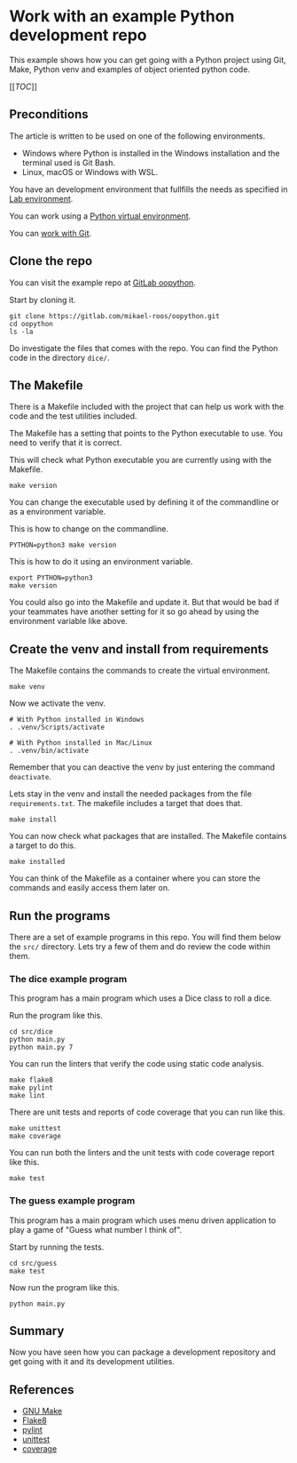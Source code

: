 Work with an example Python development repo
=========================

This example shows how you can get going with a Python project using Git, Make, Python venv and examples of object oriented python code.

[[_TOC_]]



Preconditions
-------------------------

The article is written to be used on one of the following environments.

* Windows where Python is installed in the Windows installation and the terminal used is Git Bash.
* Linux, macOS or Windows with WSL.

You have an development environment that fullfills the needs as specified in [Lab environment](lab-environment).

You can work using a [Python virtual environment](python-venv).

You can [work with Git](work-with-git).



Clone the repo
-------------------------

You can visit the example repo at [GitLab oopython](https://gitlab.com/mikael-roos/oopython).

Start by cloning it.

```
git clone https://gitlab.com/mikael-roos/oopython.git
cd oopython
ls -la
```

Do investigate the files that comes with the repo. You can find the Python code in the directory `dice/`.



The Makefile
-------------------------

There is a Makefile included with the project that can help us work with the code and the test utilities included.

The Makefile has a setting that points to the Python executable to use. You need to verify that it is correct.

This will check what Python executable you are currently using with the Makefile.

```
make version
```

You can change the executable used by defining it of the commandline or as a environment variable.

This is how to change on the commandline.

```
PYTHON=python3 make version
```

This is how to do it using an environment variable.

```
export PYTHON=python3
make version
```

You could also go into the Makefile and update it. But that would be bad if your teammates have another setting for it so go ahead by using the environment variable like above.



Create the venv and install from requirements
-------------------------

The Makefile contains the commands to create the virtual environment.

```
make venv
```

Now we activate the venv.

```
# With Python installed in Windows
. .venv/Scripts/activate

# With Python installed in Mac/Linux
. .venv/bin/activate
```

Remember that you can deactive the venv by just entering the command `deactivate`.

Lets stay in the venv and install the needed packages from the file `requirements.txt`. The makefile includes a target that does that.

```
make install
```

You can now check what packages that are installed. The Makefile contains a target to do this.

```
make installed
```

You can think of the Makefile as a container where you can store the commands and easily access them later on.



Run the programs
-------------------------

There are a set of example programs in this repo. You will find them below the `src/` directory. Lets try a few of them and do review the code within them.



### The dice example program

This program has a main program which uses a Dice class to roll a dice.

Run the program like this.

```
cd src/dice
python main.py
python main.py 7
```

You can run the linters that verify the code using static code analysis.

```
make flake8
make pylint
make lint
```

There are unit tests and reports of code coverage that you can run like this.

```
make unittest
make coverage
```

You can run both the linters and the unit tests with code coverage report like this.

```
make test
```



### The guess example program

This program has a main program which uses menu driven application to play a game of "Guess what number I think of".

Start by running the tests.

```
cd src/guess
make test
```

Now run the program like this.

```
python main.py
```



Summary
-------------------------

Now you have seen how you can package a development repository and get going with it and its development utilities.



References
-------------------------

* [GNU Make](https://www.gnu.org/software/make/manual/make.html)
* [Flake8](https://flake8.pycqa.org/)
* [pylint](https://pylint.org/)
* [unittest](https://docs.python.org/3/library/unittest.html)
* [coverage](https://coverage.readthedocs.io/en/6.3.1/)
